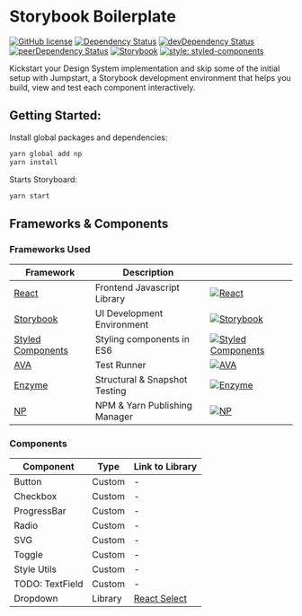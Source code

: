 # Storybook Boilerplate 

[![GitHub license](https://img.shields.io/badge/license-MIT-blue.svg)](https://github.com/justinlwz/jumpstart/blob/master/LICENSE) 
[![Dependency Status](https://img.shields.io/david/justinlwz/jumpstart.svg)](https://github.com/justinlwz/jumpstart) 
[![devDependency Status](https://img.shields.io/david/dev/justinlwz/jumpstart.svg)](https://github.com/justinlwz/jumpstart?type=dev) 
[![peerDependency Status](https://img.shields.io/david/peer/justinlwz/jumpstart.svg)](https://github.com/justinlwz/jumpstart?type=peer) 
[![Storybook](https://github.com/storybooks/press/blob/master/badges/storybook.svg)](https://github.com/justinlwz/jumpstart) 
[![style: styled-components](https://img.shields.io/badge/style-%F0%9F%92%85%20styled--components-orange.svg?colorB=daa357&colorA=db748e)](https://github.com/styled-components/styled-components)

Kickstart your Design System implementation and skip some of the initial setup with Jumpstart, a Storybook development environment that helps you build, view and test each component interactively.

## Getting Started:

Install global packages and dependencies:

```bash
yarn global add np
yarn install
```

Starts Storyboard:
```bash
yarn start
```

## Frameworks & Components

### Frameworks Used

| Framework                                               | Description                   |                                                                                                                   |
| ------------------------------------------------------- | ----------------------------- | ----------------------------------------------------------------------------------------------------------------- |
| [React](https://reactjs.org/)                           | Frontend Javascript Library   | [![React](https://img.shields.io/npm/dm/react.svg)](https://github.com/facebook/react)                            |
| [Storybook](https://storybook.js.org/)                  | UI Development Environment    | [![Storybook](https://img.shields.io/npm/dm/storybook.svg)](https://github.com/storybooks/storybook)              |
| [Styled Components](https://www.styled-components.com/) | Styling components in ES6     | [![Styled Components](https://img.shields.io/npm/dm/styled-components.svg)](https://github.com/styled-components) |
| [AVA](https://github.com/avajs/ava)                     | Test Runner                   | [![AVA](https://img.shields.io/npm/dm/ava.svg)](https://github.com/avajs/ava)                                     |
| [Enzyme](https://airbnb.io/enzyme/)                     | Structural & Snapshot Testing | [![Enzyme](https://img.shields.io/npm/dm/enzyme.svg)](https://github.com/airbnb/enzyme/)                          |
| [NP](https://github.com/sindresorhus/np)                | NPM & Yarn Publishing Manager | [![NP](https://img.shields.io/npm/dm/np.svg)](https://github.com/sindresorhus/np)                                 |

### Components

| Component        | Type      | Link to Library                                           |
| ---------------- | --------- | --------------------------------------------------------- |
| Button           | Custom    | -                                                         |
| Checkbox         | Custom    | -                                                         |
| ProgressBar      | Custom    | -                                                         |
| Radio            | Custom    | -                                                         |
| SVG              | Custom    | -                                                         |
| Toggle           | Custom    | -                                                         |
| Style Utils      | Custom    | -                                                         |
| TODO: TextField  | Custom    | -                                                         |
| Dropdown   | Library   | [React Select](https://github.com/JedWatson/react-select) |
